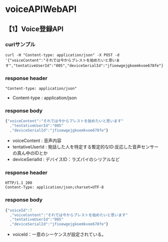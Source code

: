 # voiceAPIWebAPI
## 【1】Voice登録API
### curlサンプル
```
curl -H "Content-type: application/json" -X POST -d '{"voiceContent":"それでは今からブレストを始めたいと思います","tentativeUserId":"005","deviceSerialId":"jfioewgejgkoemkvoe678fe"}'
```

### response header
```properties
"Content-type: application/json"
```
- Content-type : application/json

### response body
```js
{"voiceContent":"それでは今からブレストを始めたいと思います"
  ,"tentativeUserId":"005"
  ,"deviceSerialId":"jfioewgejgkoemkvoe678fe"}
```
- voiceContent : 音声内容
- tentativeUserId : 発話した人を特定する暫定的なID:反応した音声センサーの真ん中のIDとか
- deviceSerialId : デバイスID：ラズパイのシリアルなど


### response header
```properties
HTTP/1.1 200
Content-Type: application/json;charset=UTF-8
```

### response body
```js
{"voiceId":7
  ,"voiceContent":"それでは今からブレストを始めたいと思います"
  ,"tentativeUserId":"005"
  ,"deviceSerialId":"jfioewgejgkoemkvoe678fe"}
```

- voiceId：一意のシーケンスが設定されている。
